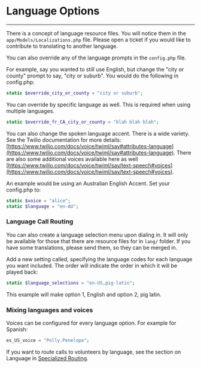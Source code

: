 # Language Options

---

There is a concept of language resource files.  You will notice them in the `app/Models/Localizations.php` file.  Please open a ticket if you would like to contribute to translating to another language.

You can also override any of the language prompts in the `config.php` file. 

For example, say you wanted to still use English, but change the "city or county" prompt to say, "city or suburb".  You would do the following in config.php:

```php
static $override_city_or_county = "city or suburb";
```

You can override by specific language as well.  This is required when using multiple languages.

```php
static $override_fr_CA_city_or_county = "blah blah blah";
```

You can also change the spoken language accent.  There is a wide variety.  See the Twilio documentation for more details: [https://www.twilio.com/docs/voice/twiml/say#attributes-language](https://www.twilio.com/docs/voice/twiml/say#attributes-language).  There are also some additional voices available here as well [https://www.twilio.com/docs/voice/twiml/say/text-speech#voices](https://www.twilio.com/docs/voice/twiml/say/text-speech#voices).

An example would be using an Australian English Accent.  Set your config.php to:

```php
static $voice = "alice";
static $language = "en-AU";
``` 

### Language Call Routing

You can also create a language selection menu upon dialing in.  It will only be available for those that there are resource files for in `lang/` folder.  If you have some translations, please send them, so they can be merged in.

Add a new setting called, specifying the language codes for each language you want included.  The order will indicate the order in which it will be played back:

```php
static $language_selections = "en-US,pig-latin";
```

This example will make option 1, English and option 2, pig latin.

### Mixing languages and voices

Voices can be configured for every language option.  For example for Spanish:

```php
es_US_voice = "Polly.Penelope";
```

If you want to route calls to volunteers by language, see the section on Language in [Specialized Routing](../../helpline/specialized-routing/).
